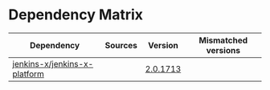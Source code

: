 # Dependency Matrix

Dependency | Sources | Version | Mismatched versions
---------- | ------- | ------- | -------------------
[jenkins-x/jenkins-x-platform](https://github.com/jenkins-x/jenkins-x-platform) |  | [2.0.1713](https://github.com/jenkins-x/jenkins-x-platform/releases/tag/v2.0.1713) | 

